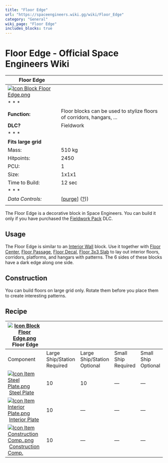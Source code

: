 ```yaml
---
title: "Floor Edge"
url: "https://spaceengineers.wiki.gg/wiki/Floor_Edge"
category: "General"
wiki_page: "Floor Edge"
includes_blocks: true
---
```


# Floor Edge - Official Space Engineers Wiki

| Floor Edge |     |
| --- | --- |
| [![Icon Block Floor Edge.png](https://spaceengineers.wiki.gg/images/a/a0/Icon_Block_Floor_Edge.png?c15caf)](https://spaceengineers.wiki.gg/wiki/File:Icon_Block_Floor_Edge.png) |     |
| * * * |     |
| **Function:** | Floor blocks can be used to stylize floors of corridors, hangars, ... |
| **DLC?** | Fieldwork |
| * * * |     |
| **Fits large grid** |     |
| Mass: | 510 kg |
| Hitpoints: | 2450 |
| PCU: | 1   |
| Size: | 1x1x1 |
| Time to Build: | 12 sec |
| * * * |     |
| _Data Controls:_ | \[[purge](https://spaceengineers.wiki.gg/wiki/Floor_Edge?action=purge)\] ([?](https://spaceengineers.wiki.gg/wiki/Template:Info_Block))) |
|     |     |

The Floor Edge is a decorative block in Space Engineers. You can build it only if you have purchased the [Fieldwork Pack](https://spaceengineers.wiki.gg/wiki/Fieldwork_Pack "Fieldwork Pack") DLC.

## Usage

The Floor Edge is similar to an [Interior Wall](https://spaceengineers.wiki.gg/wiki/Interior_Wall "Interior Wall") block. Use it together with [Floor Center](https://spaceengineers.wiki.gg/wiki/Floor_Center "Floor Center"), [Floor Passage](https://spaceengineers.wiki.gg/wiki/Floor_Passage "Floor Passage"), [Floor Decal](https://spaceengineers.wiki.gg/wiki/Floor_Decal "Floor Decal"), [Floor 3x3 Slab](https://spaceengineers.wiki.gg/wiki/Floor_3x3_Slab "Floor 3x3 Slab") to lay out interior floors, corridors, platforms, and hangars with patterns. The 6 sides of these blocks have a dark edge along one side.

## Construction

You can build floors on large grid only. Rotate them before you place them to create interesting patterns.

## Recipe

| [![Icon Block Floor Edge.png](https://spaceengineers.wiki.gg/images/thumb/a/a0/Icon_Block_Floor_Edge.png/21px-Icon_Block_Floor_Edge.png?c15caf)](https://spaceengineers.wiki.gg/wiki/Floor_Edge "Floor Edge") Floor Edge |     |     |     |     |
| --- | --- | --- | --- | --- |
| Component | Large Ship/Station  <br>Required | Large Ship/Station  <br>Optional | Small Ship  <br>Required | Small Ship  <br>Optional |
| [![Icon Item Steel Plate.png](https://spaceengineers.wiki.gg/images/thumb/4/4c/Icon_Item_Steel_Plate.png/21px-Icon_Item_Steel_Plate.png?437e3a)](https://spaceengineers.wiki.gg/wiki/Steel_Plate "Steel Plate") [Steel Plate](https://spaceengineers.wiki.gg/wiki/Steel_Plate "Steel Plate") | 10  | 10  | —   | —   |
| [![Icon Item Interior Plate.png](https://spaceengineers.wiki.gg/images/thumb/7/77/Icon_Item_Interior_Plate.png/21px-Icon_Item_Interior_Plate.png?d80f8e)](https://spaceengineers.wiki.gg/wiki/Interior_Plate "Interior Plate") [Interior Plate](https://spaceengineers.wiki.gg/wiki/Interior_Plate "Interior Plate") | 10  | —   | —   | —   |
| [![Icon Item Construction Comp..png](https://spaceengineers.wiki.gg/images/thumb/4/45/Icon_Item_Construction_Comp..png/21px-Icon_Item_Construction_Comp..png?cdc26f)](https://spaceengineers.wiki.gg/wiki/Construction_Comp. "Construction Comp.") [Construction Comp.](https://spaceengineers.wiki.gg/wiki/Construction_Comp. "Construction Comp.") | 10  | —   | —   | —   |